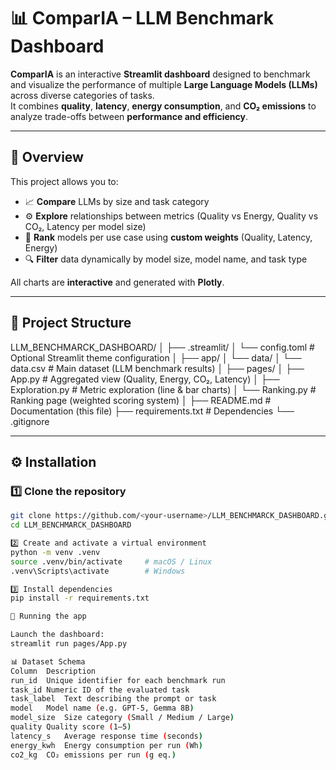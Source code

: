 # 📊 ComparIA – LLM Benchmark Dashboard

**ComparIA** is an interactive **Streamlit dashboard** designed to benchmark and visualize the performance of multiple **Large Language Models (LLMs)** across diverse categories of tasks.  
It combines **quality**, **latency**, **energy consumption**, and **CO₂ emissions** to analyze trade-offs between **performance and efficiency**.

---

## 🧠 Overview

This project allows you to:

- 📈 **Compare** LLMs by size and task category  
- ⚙️ **Explore** relationships between metrics (Quality vs Energy, Quality vs CO₂, Latency per model size)  
- 🏁 **Rank** models per use case using **custom weights** (Quality, Latency, Energy)  
- 🔍 **Filter** data dynamically by model size, model name, and task type  

All charts are **interactive** and generated with **Plotly**.

---

## 🧱 Project Structure

LLM_BENCHMARCK_DASHBOARD/
│
├── .streamlit/
│ └── config.toml # Optional Streamlit theme configuration
│
├── app/
│ └── data/
│ └── data.csv # Main dataset (LLM benchmark results)
│
├── pages/
│ ├── App.py # Aggregated view (Quality, Energy, CO₂, Latency)
│ ├── Exploration.py # Metric exploration (line & bar charts)
│ └── Ranking.py # Ranking page (weighted scoring system)
│
├── README.md # Documentation (this file)
├── requirements.txt # Dependencies
└── .gitignore


---

## ⚙️ Installation

### 1️⃣ Clone the repository
```bash
git clone https://github.com/<your-username>/LLM_BENCHMARCK_DASHBOARD.git
cd LLM_BENCHMARCK_DASHBOARD

2️⃣ Create and activate a virtual environment
python -m venv .venv
source .venv/bin/activate     # macOS / Linux
.venv\Scripts\activate        # Windows

3️⃣ Install dependencies
pip install -r requirements.txt

🚀 Running the app

Launch the dashboard:
streamlit run pages/App.py

📊 Dataset Schema
Column	Description
run_id	Unique identifier for each benchmark run
task_id	Numeric ID of the evaluated task
task_label	Text describing the prompt or task
model	Model name (e.g. GPT-5, Gemma 8B)
model_size	Size category (Small / Medium / Large)
quality	Quality score (1–5)
latency_s	Average response time (seconds)
energy_kwh	Energy consumption per run (Wh)
co2_kg	CO₂ emissions per run (g eq.)